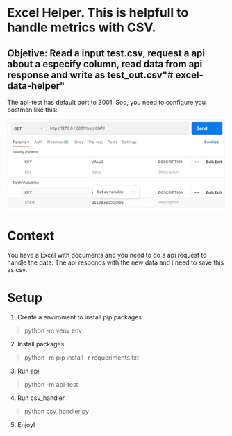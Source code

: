 # Excel Helper. This is helpfull to handle metrics with CSV.

## Objetive: Read a input test.csv, request a api about a especify column, read data from api response and write as test_out.csv"# excel-data-helper" 


The api-test has default port to 3001.
Soo, you need to configure you postman like this:

![Postman print](/docs//imgs/postman_view.png "postman print")



# Context

You have a Excel with documents and you need to do a api request to handle the data. The api responds with the new data and i need to save this as csv.
# Setup

1. Create a enviroment to install pip packages.
> python -m venv env
2. Install packages
> python -m pip install -r requeriments.txt
3. Run api
> python -m api-test
4. Run csv_handler
> python csv_handler.py
5. Enjoy!